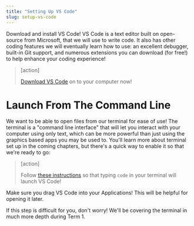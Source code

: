 ```yaml
---
title: "Setting Up VS Code"
slug: setup-vs-code
---
```


Download and install VS Code! VS Code is a text editor built on open-source from Microsoft, that we will use to write code. It also has other coding features we will eventually learn how to use: an excellent debugger, built-in Git support, and numerous extensions you can download (for free!) to help enhance your coding experience!

> [action]
>
> [Download VS Code](https://code.visualstudio.com/) on to your computer now!

# Launch From The Command Line

We want to be able to open files from our terminal for ease of use! The terminal is a "command line interface" that will let you interact with your computer using only text, which can be more powerful than just using the graphics based apps you may be used to. You'll learn more about terminal set up in the coming chapters, but there's a quick way to enable it so that we're ready to go:

> [action]
>
> Follow [these instructions](https://code.visualstudio.com/docs/setup/mac#_launching-from-the-command-line) so that typing `code` in your terminal will launch VS Code!

Make sure you drag VS Code into your Applications! This will be helpful for opening it later.

If this step is difficult for you, don't worry! We'll be covering the terminal in much more depth during Term 1.

